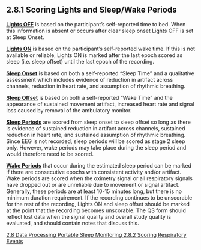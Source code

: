## 2.8.1 Scoring Lights and Sleep/Wake Periods

**<u>Lights OFF</u>** is based on the participant’s self-reported time to bed.  When this information is absent or occurs after clear sleep onset Lights OFF is set at Sleep Onset.

**<u>Lights ON</u>** is based on the participant’s self-reported wake time.  If this is not available or reliable, Lights ON is marked after the last epoch scored as sleep (i.e. sleep offset) until the last epoch of the recording.

**<u>Sleep Onset</u>** is based on both a self-reported “Sleep Time” and a qualitative assessment which includes evidence of reduction in artifact across channels, reduction in heart rate, and assumption of rhythmic breathing.

**<u>Sleep Offset</u>** is based on both a self-reported “Wake Time” and the appearance of sustained movement artifact, increased heart rate and signal loss caused by removal of the ambulatory monitor.

**<u>Sleep Periods</u>** are scored from sleep onset to sleep offset so long as there is evidence of sustained reduction in artifact across channels, sustained reduction in heart rate, and sustained assumption of rhythmic breathing. Since EEG is not recorded, sleep periods will be scored as stage 2 sleep only.  However, wake periods may take place during the sleep period and would therefore need to be scored.

**<u>Wake Periods</u>** that occur during the estimated sleep period can be marked if there are consecutive epochs with consistent activity and/or artifact.   Wake periods are scored when the oximetry signal or all respiratory signals have dropped out or are unreliable due to movement or signal artifact. Generally, these periods are at least 10-15 minutes long, but there is no minimum duration requirement.  If the recording continues to be unscorable for the rest of the recording, Lights ON and sleep offset should be marked at the point that the recording becomes unscorable. The QS form should reflect lost data when the signal quality and overall study quality is evaluated, and should contain notes that discuss this.


<div class="center">
<div class="btn-group">
  <a href=":pages_path:/manuals/portable-sleep-monitoring/2-08-00-data-processing.md" class="btn btn-default">
    <span class="glyphicon glyphicon-chevron-left"></span>
    2.8 Data Processing
  </a>

  <a href=":pages_path:/manuals/portable-sleep-monitoring" class="btn btn-default">
    <span class="glyphicon glyphicon-chevron-up"></span>
    Portable Sleep Monitoring
  </a>

  <a href=":pages_path:/manuals/portable-sleep-monitoring/2-08-02-scoring-respiratory-events.md" class="btn btn-success">
    2.8.2 Scoring Respiratory Events
    <span class="glyphicon glyphicon-chevron-right"></span>
  </a>
</div>
</div>
